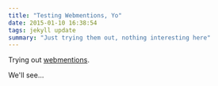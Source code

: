 ```yaml
---
title: "Testing Webmentions, Yo"
date: 2015-01-10 16:38:54
tags: jekyll update
summary: "Just trying them out, nothing interesting here"
---
```

Trying out [webmentions](http://indiewebcamp.com/Webmention).

We'll see...
